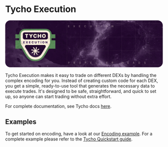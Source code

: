 # Tycho Execution

![img.png](banner.png)

Tycho Execution makes it easy to trade on different DEXs by handling the complex encoding for you. Instead of creating
custom code for each DEX, you get a simple, ready-to-use tool that generates the necessary data to execute trades. It's
designed to be safe, straightforward, and quick to set up, so anyone can start trading without extra effort.

For complete documentation, see Tycho docs [here](https://docs.propellerheads.xyz/tycho/for-solvers/execution).

## Examples

To get started on encoding, have a look at our [Encoding example](examples/encoding-example/README.md).
For a complete example please refer to the [Tycho Quickstart guide](https://docs.propellerheads.xyz/tycho).
